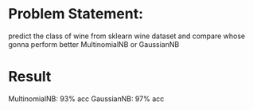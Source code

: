 # Problem Statement:
predict the class of wine from sklearn wine dataset and compare whose gonna perform better MultinomialNB or GaussianNB

# Result
MultinomialNB: 93% acc
GaussianNB: 97% acc
